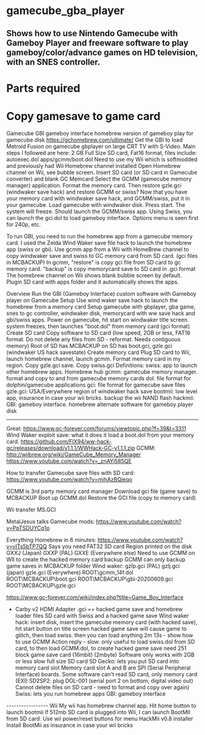 # gamecube_gba_player
## Shows how to use Nintendo Gamecube with Gameboy Player and freeware software to play gameboy/color/advance games on HD television, with an SNES controller.
# Parts required
# Copy gamesave to game card



Gamecube GBI gameboy interface
homebrew version of gameboy play for gamecube disk
https://gchomebrew.com/ultimate/
Get the GBI to load Metroid Fusion on gamecube gbplayer on large CRT TV with S-Video.
Main steps I followed are here:
2 GB Full Size SD card, Fat16 format, files include:
	autoexec.dol
	apps/gcmm/boot.dol
Need to use my Wii which is softmodded and previously had Wii Homebrew channel installed
Open Homebrew channel on Wii, see bubble screen. Insert SD card (or SD card in Gamecube converter) and blank GC Memcard
Select the GCMM (gamecube memory manager) application. Format the memory card. Then restore gzle.gci (windwaker save hack) and restore GCMM or swiss?
Now that you have your memory card with windwaker save hack, and GCMM/swiss, put it in your gamecube.
Load gamecube with windwaker disk. Press start. The system will freeze. Should launch the GCMM/swiss app.
Using Swiss, you can launch the gci.dol to load gameboy interface. Options menu is seen first for 240p, etc.


To run GBI, you need to run the homebrew app from a gamecube memory card.
I used the Zelda Wind Waker save file hack to launch the homebrew app (swiss or gbi).
Use gcmm app from a Wii with HomeBrew channel to copy windwaker save and swiss to GC memory card from SD card. (gci files in MCBACKUP)
In gcmm, "restore" is copy gci file from SD card to gc memory card. "backup" is copy memorycard save to SD card in .gci format
The homebrew channel on Wii shows blank bubble screen by default. Plugin SD card with apps folder and it automatically shows the apps.

Overview
	Run the GBI (Gameboy Interface) custom software with Gameboy player on Gamecube
Setup
	Use wind waker save hack to launch the homebrew from a memory card
	Setup gamecube with gbplayer, gba game, snes to gc controller, windwaker disk, memorycard with ww save hack and gbi/swiss apps.
	Power on gamecube, hit start on windwaker title screen. system freezes, then launches "boot.dol" from memory card (gci format)
Create SD card
	Copy software to SD card (low speed, 2GB or less, FAT16 format. Do not delete any files from SD - reformat. Needs contiguous memory)
	Root of SD has 
	MCBACKUP on SD has boot.gci, gzle.gci (windwaker US hack savestate)
Create memory card
	Plug SD card to Wii, launch homebrew channel, launch gcmm. Format memory card in my region. Copy gzle.gci save. Copy swiss.gci
Definitions:
	swiss: app to launch other homebrew apps. Homebrew hub
	gcmm: gamecube memory manager. format and copy to and from gamecube memory cards
	dol: file format for dolphin/gamecube applications
	gci: file format for gamecube save files
	gzle.gci: USA/Everywhere region of windwaker hack save
	bootmii: low level app, insurance in case your wii bricks. backup the wii NAND flash
	hackmii: 
	GBI: gameboy interface. homebrew alternate software for gameboy player disk

-------

Great: https://www.gc-forever.com/forums/viewtopic.php?f=39&t=3311
Wind Waker exploit save: what it does it load a boot.dol from your memory card.
https://github.com/FIX94/ww-hack-gc/releases/download/v1.1.1/WWHack-GC-v1.1.1.zip
GCMM: http://wiibrew.org/wiki/GameCube_Memory_Manager
https://www.youtube.com/watch?v=_znAYi585QE

How to transfer Gamecube save files with SD card: https://www.youtube.com/watch?v=mihAzBQieqo

GCMM is 3rd party memory card manager
Download gci file (game save) to MCBACKUP
Boot up GCMM.dol
Restore the GCI file (copy to memory card)

Wii transfer
MS.GCI

MetalJesus talks Gamecube mods: https://www.youtube.com/watch?v=PpTSDUYCq1o

Everything Homebrew in 6 minutes: https://www.youtube.com/watch?v=vITs5bTP7QQ
Says you need FAT32 SD card
Region printed on the disk
GXXJ (Japan)
GXXP (PAL)
GXXE (Everywhere else)
Need to use GCMM on WII to create the hacked memory card backup
GCMM can only backup game saves in MCBACKUP folder
Wind waker: gzlp.gci (PAL) gzlj.gci (japan) gzle.gci (Everywhere)
ROOT\gcmm_14f.dol
ROOT\MCBACKUP\boot.gci
ROOT\MCBACKUP\gbi-20200609.gci
ROOT\MCBACKUP\gzle.gci

https://www.gc-forever.com/wiki/index.php?title=Game_Boy_Interface

  - Carby v2 HDMI Adapter
.gci == hacked game save and homebrew loader files
SD card with Swiss and a hacked game save
Wind waker hack: insert disk, insert the gamecube memory card (with hacked save), hit start button on title screen
hacked game save will cause game to glitch, then load swiss. then you can load anything
2m 13s - show how to use GCMM
Action reply - slow. only useful to load swiss.dol from SD card, to then load GCMM.dol, to create hacked game save
need 251 block game save card (16mbit) (2mbyte)
Software only works with 2GB or less slow full size SD card
SD Gecko: lets you put SD card into memory card slot
Memory card slot A and B are SPI (Serial Peripheral Interface) boards. Some software can't read SD card, only memory card (EXI)
SD2SP2: plug
DOL-001 (serial port 2 on bottom, digital video out)
Cannot delete files on SD card - need to format and copy over again)
Swiss: lets you run homebrew apps
GBI: gameboy interface

----------------- Wii
My wii has homebrew channel app. Hit home button to launch bootmii
If 512mb SD card is plugged into Wii, I can launch BootMII from SD card. Use wii power/reset buttons for menu
HackMii v0.8 installer
Install BootMii as insurance in case your wii bricks




